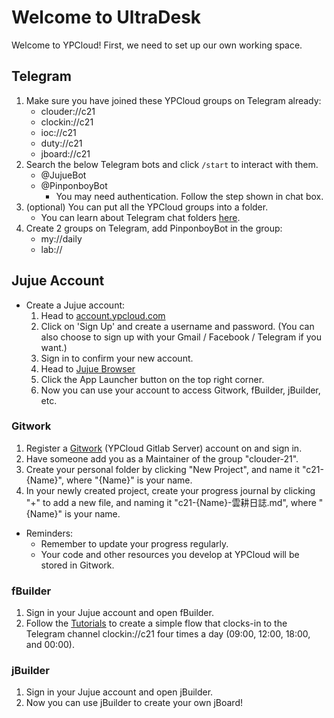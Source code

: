 # Welcome to UltraDesk

Welcome to YPCloud! 
First, we need to set up our own working space.

## Telegram
1. Make sure you have joined these YPCloud groups on Telegram already:
    * clouder://c21
    * clockin://c21
    * ioc://c21
    * duty://c21
    * jboard://c21
2. Search the below Telegram bots and click `/start` to interact with them.
    * @JujueBot
    * @PinponboyBot
      * You may need authentication. Follow the step shown in chat box.
3. (optional) You can put all the YPCloud groups into a folder.
    * You can learn about Telegram chat folders [here](https://telegram.org/blog/folders).
4. Create 2 groups on Telegram, add PinponboyBot in the group:
    * my://daily
    * lab://

## Jujue Account
* Create a Jujue account:
    1. Head to [account.ypcloud.com](https://account.ypcloud.com/#/login)
    2. Click on 'Sign Up' and create a username and password.
        (You can also choose to sign up with your Gmail / Facebook / Telegram if you want.)
    3. Sign in to confirm your new account.
    4. Head to [Jujue Browser](https://jujue.app/browser)
    5. Click the App Launcher button on the top right corner.
    6. Now you can use your account to access Gitwork, fBuilder, jBuilder, etc.

### Gitwork
1. Register a [Gitwork](https://gitwork.ypcloud.com/) (YPCloud Gitlab Server) account on and sign in.
2. Have someone add you as a Maintainer of the group "clouder-21".
3. Create your personal folder by clicking "New Project", and name it "c21-{Name}", where "{Name}" is your name.
4. In your newly created project, create your progress journal by clicking "+" to add a new file, and naming it "c21-{Name}-雲耕日誌.md", where "{Name}" is your name.

* Reminders: 
    * Remember to update your progress regularly.
    * Your code and other resources you develop at YPCloud will be stored in Gitwork.

### fBuilder
1. Sign in your Jujue account and open fBuilder.
2. Follow the [Tutorials](https://github.com/motebus/ultrabook/blob/main/Ultranet%20Apps/Twin%20clocking%20in%20Guide.md) to create a simple flow that clocks-in to the Telegram channel clockin://c21 four times a day (09:00, 12:00, 18:00, and 00:00).

### jBuilder
1. Sign in your Jujue account and open jBuilder.
2. Now you can use jBuilder to create your own jBoard!
